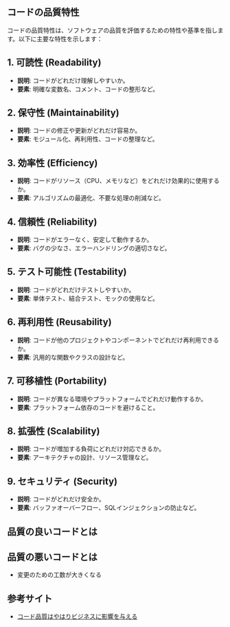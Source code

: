 ## コードの品質特性
コードの品質特性は、ソフトウェアの品質を評価するための特性や基準を指します。以下に主要な特性を示します：

## 1. 可読性 (Readability)
- **説明**: コードがどれだけ理解しやすいか。
- **要素**: 明確な変数名、コメント、コードの整形など。

## 2. 保守性 (Maintainability)
- **説明**: コードの修正や更新がどれだけ容易か。
- **要素**: モジュール化、再利用性、コードの整理など。

## 3. 効率性 (Efficiency)
- **説明**: コードがリソース（CPU、メモリなど）をどれだけ効果的に使用するか。
- **要素**: アルゴリズムの最適化、不要な処理の削減など。

## 4. 信頼性 (Reliability)
- **説明**: コードがエラーなく、安定して動作するか。
- **要素**: バグの少なさ、エラーハンドリングの適切さなど。

## 5. テスト可能性 (Testability)
- **説明**: コードがどれだけテストしやすいか。
- **要素**: 単体テスト、結合テスト、モックの使用など。

## 6. 再利用性 (Reusability)
- **説明**: コードが他のプロジェクトやコンポーネントでどれだけ再利用できるか。
- **要素**: 汎用的な関数やクラスの設計など。

## 7. 可移植性 (Portability)
- **説明**: コードが異なる環境やプラットフォームでどれだけ動作するか。
- **要素**: プラットフォーム依存のコードを避けること。

## 8. 拡張性 (Scalability)
- **説明**: コードが増加する負荷にどれだけ対応できるか。
- **要素**: アーキテクチャの設計、リソース管理など。

## 9. セキュリティ (Security)
- **説明**: コードがどれだけ安全か。
- **要素**: バッファオーバーフロー、SQLインジェクションの防止など。


## 品質の良いコードとは


## 品質の悪いコードとは
- 変更のための工数が大きくなる


## 参考サイト
- [コード品質はやはりビジネスに影響を与える](https://mtx2s.hatenablog.com/entry/2023/04/26/230917)